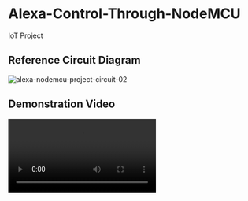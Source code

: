 # Alexa-Control-Through-NodeMCU
IoT Project
## Reference Circuit Diagram
![alexa-nodemcu-project-circuit-02](https://user-images.githubusercontent.com/68191677/208949093-006977ed-0af6-4c29-ac12-a6c6d5bed17f.jpg)
## Demonstration Video
<p alighn="center">
  <video src="https://user-images.githubusercontent.com/68191677/208950208-df968e6e-79c6-42ea-a4a6-2b341b1e6439.mp4"/>
</p>
